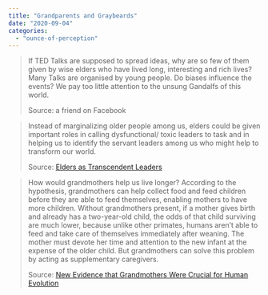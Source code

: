 ```yaml
---
title: "Grandparents and Graybeards"
date: "2020-09-04"
categories: 
  - "ounce-of-perception"
---
```


> If TED Talks are supposed to spread ideas, why are so few of them given by wise elders who have lived long, interesting and rich lives? Many Talks are organised by young people. Do biases influence the events? We pay too little attention to the unsung Gandalfs of this world.
> 
> Source: a friend on Facebook

> Instead of marginalizing older people among us, elders could be given important roles in calling dysfunctional/ toxic leaders to task and in helping us to identify the servant leaders among us who might help to transform our world.
> 
> Source: [Elders as Transcendent Leaders](https://www.linkedin.com/pulse/elders-transcendent-leaders-john-jacob-zucker-gardiner?trk=v-feed&lipi=urn%3Ali%3Apage%3Ad_flagship3_feed%3B4AR%2BICZ097%2FpfkDgP5dOcg%3D%3D)

> How would grandmothers help us live longer? According to the hypothesis, grandmothers can help collect food and feed children before they are able to feed themselves, enabling mothers to have more children. Without grandmothers present, if a mother gives birth and already has a two-year-old child, the odds of that child surviving are much lower, because unlike other primates, humans aren’t able to feed and take care of themselves immediately after weaning. The mother must devote her time and attention to the new infant at the expense of the older child. But grandmothers can solve this problem by acting as supplementary caregivers.
> 
> Source: [New Evidence that Grandmothers Were Crucial for Human Evolution](https://www.smithsonianmag.com/science-nature/new-evidence-that-grandmothers-were-crucial-for-human-evolution-88972191/)
